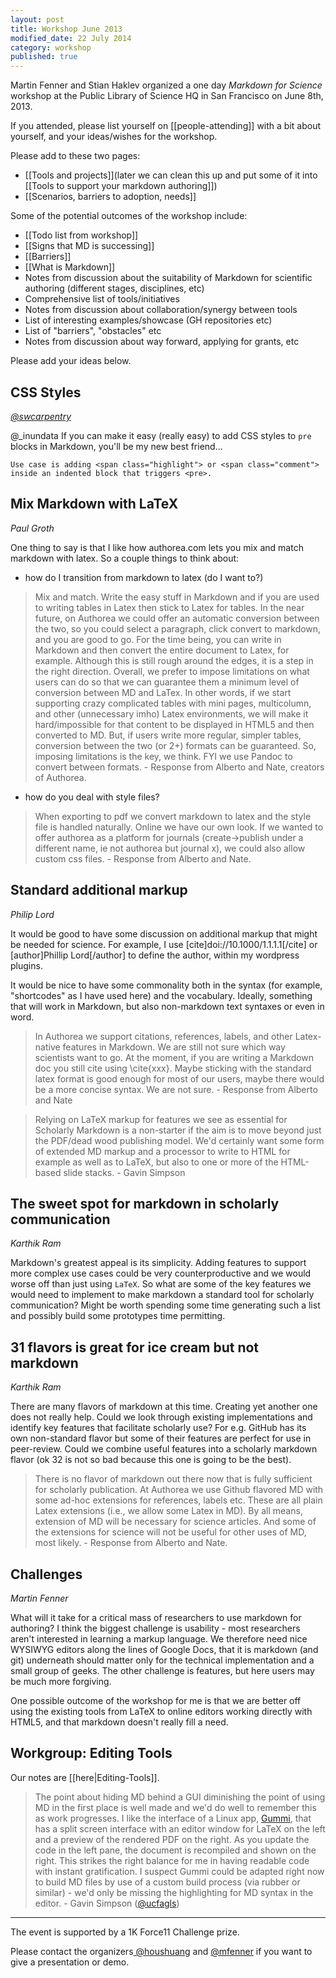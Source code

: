 ```yaml
---
layout: post
title: Workshop June 2013
modified_date: 22 July 2014
category: workshop
published: true
---
```


Martin Fenner and Stian Haklev organized a one day *Markdown for Science* workshop at the Public Library of Science HQ in San Francisco on June 8th, 2013.<!--more-->

If you attended, please list yourself on [[people-attending]] with a bit about yourself, and your ideas/wishes for the workshop.

Please add to these two pages:
* [[Tools and projects]](later we can clean this up and put some of it into [[Tools to support your markdown authoring]])
* [[Scenarios, barriers to adoption, needs]]

Some of the potential outcomes of the workshop include:

* [[Todo list from workshop]]
* [[Signs that MD is successing]]
* [[Barriers]]
* [[What is Markdown]]
* Notes from discussion about the suitability of Markdown for scientific authoring (different stages, disciplines, etc)
* Comprehensive list of tools/initiatives
* Notes from discussion about collaboration/synergy between tools
* List of interesting examples/showcase (GH repositories etc)
* List of "barriers", "obstacles" etc
* Notes from discussion about way forward, applying for grants, etc

Please add your ideas below.

## CSS Styles
*[@swcarpentry](https://twitter.com/swcarpentry/status/332215002675150850)*

@_inundata If you can make it easy (really easy) to add CSS styles to `pre` blocks in Markdown, you'll be my new best friend...
```
Use case is adding <span class="highlight"> or <span class="comment"> inside an indented block that triggers <pre>.
```

## Mix Markdown with LaTeX
*Paul Groth*

One thing to say is that I like how authorea.com lets you mix and match markdown with latex. So a couple things to think about:
* how do I transition from markdown to latex (do I want to?)
> Mix and match.  Write the easy stuff in Markdown and if you are used to writing tables in Latex then stick to Latex for tables. In the near future, on Authorea we could offer an automatic conversion between the two, so you could select a paragraph, click convert to markdown, and you are good to go. For the time being, you can write in Markdown and then convert the entire document to Latex, for example. Although this is still rough around the edges, it is a step in the right direction. Overall, we prefer to impose limitations on what users can do so that we can guarantee them a minimum level of conversion between MD and LaTex. In other words, if we start supporting crazy complicated tables with mini pages, multicolumn, and other (unnecessary imho) Latex environments, we will make it hard/impossible for that content to be displayed in HTML5 and then converted to MD. But, if users write more regular, simpler tables, conversion between the two (or 2+) formats can be guaranteed. So, imposing limitations is the key, we think. FYI we use Pandoc to convert between formats. - Response from Alberto and Nate, creators of Authorea.

* how do you deal with style files?
> When exporting to pdf we convert markdown to latex and the style file is handled naturally.  Online we have our own look.  If we wanted to offer authorea as a platform for journals (create->publish under a different name, ie not authorea but journal x), we could also allow custom css files. - Response from Alberto and Nate.

## Standard additional markup
*Philip Lord*

It would be good to have some discussion on additional markup that might be needed for science.
For example, I use [cite]doi://10.1000/1.1.1.1[/cite] or [author]Phillip Lord[/author] to define
the author, within my wordpress plugins.

It would be nice to have some commonality both in the syntax (for example, "shortcodes" as I have used here) and the vocabulary. Ideally, something that will work in Markdown, but also non-markdown text syntaxes or even in word.

> In Authorea we support citations, references, labels, and other Latex-native features in Markdown. We are still not sure which way scientists want to go. At the moment, if you are writing a Markdown doc you still cite using \cite{xxx}. Maybe sticking with the standard latex format is good enough for most of our users, maybe there would be a more concise syntax. We are not sure. - Response from Alberto and Nate

> Relying on LaTeX markup for features we see as essential for Scholarly Markdown is a non-starter if the aim is to move beyond just the PDF/dead wood publishing model. We'd certainly want some form of extended MD markup and a processor to write to HTML for example as well as to LaTeX, but also to one or more of the HTML-based slide stacks. - Gavin Simpson

## The sweet spot for markdown in scholarly communication
*Karthik Ram*

Markdown's greatest appeal is its simplicity. Adding features to support more complex use cases could be very counterproductive and we would worse off than just using `LaTeX`. So what are some of the key features we would need to implement to make markdown a standard tool for scholarly communication? Might be worth spending some time generating such a list and possibly build some prototypes time permitting.

## 31 flavors is great for ice cream but not markdown
*Karthik Ram*

There are many flavors of markdown at this time. Creating yet another one does not really help. Could we look through existing implementations and identify key features that facilitate scholarly use? For e.g. GitHub has its own non-standard flavor but some of their features are perfect for use in peer-review. Could we combine useful features into a scholarly markdown flavor (ok 32 is not so bad because this one is going to be the best).

> There is no flavor of markdown out there now that is fully sufficient for scholarly publication. At Authorea we use Github flavored MD with some ad-hoc extensions for references, labels etc. These are all plain Latex extensions (i.e., we allow some Latex in MD). By all means, extension of MD will be necessary for science articles. And some of the extensions for science will not be useful for other uses of MD, most likely.  - Response from Alberto and Nate.

## Challenges
*Martin Fenner*

What will it take for a critical mass of researchers to use markdown for authoring? I think the biggest challenge is usability - most researchers aren't interested in learning a markup language. We therefore need nice WYSIWYG editors along the lines of Google Docs, that it is markdown (and git) underneath should matter only for the technical implementation and a small group of geeks. The other challenge is features, but here users may be much more forgiving.

One possible outcome of the workshop for me is that we are better off using the existing tools from LaTeX to online editors working directly with HTML5, and that markdown doesn't really fill a need.

## Workgroup: Editing Tools
Our notes are [[here|Editing-Tools]].

> The point about hiding MD behind a GUI diminishing the point of using MD in the first place is well made and we'd do well to remember this as work progresses. I like the interface of a Linux app, [Gummi](http://dev.midnightcoding.org/projects/gummi), that has a split screen interface with an editor window for LaTeX on the left and a preview of the rendered PDF on the right. As you update the code in the left pane, the document is recompiled and shown on the right. This strikes the right balance for me in having readable code with instant gratification. I suspect Gummi could be adapted right now to build MD files by use of a custom build process (via rubber or similar) - we'd only be missing the highlighting for MD syntax in the editor. - Gavin Simpson ([@ucfagls](https://twitter.com/ucfagls))

---
The event is supported by a 1K Force11 Challenge prize.

Please contact the organizers[ @houshuang](https://twitter.com/@houshuang) and [@mfenner](https://twitter.com/@mfenner) if you want to give a presentation or demo.
